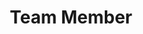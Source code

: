 ---
title: Team Member
image: /images/team/shaileshphoto.jpg
twitterIcon: 'FaTwitter'
facebookIcon: 'FaFacebookF'
instagramIcon: 'FaInstagram'
linkedinIcon: 'FaDiscord'
memberName: Shailesh 
maslow: Shailesh Nagalingam is passionate about entrepreneurship and contributing to the betterment of the world. He enjoys traveling and spending time with his friends and family.
designation: Chief Executive Officer
discordlink: https://discordapp.com/users/763930146495004702
---